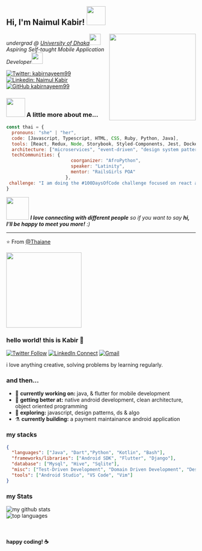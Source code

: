 
<h2> Hi, I'm Naimul Kabir! <img src="https://media.giphy.com/media/H83F4AfL798AmtKXIL/giphy.gif" width="50"></h2>
<img align='right' src="https://media.giphy.com/media/fwbzI2kV3Qrlpkh59e/giphy.gif" width="230">

<p><em>undergrad @ <a href="http://www.du.ac.bd">University of Dhaka</a><img src="https://media.giphy.com/media/fYSnHlufseco8Fh93Z/giphy.gif" width="30"></br>Aspiring Self-taught Mobile Application Developer<img src="https://media.giphy.com/media/WUlplcMpOCEmTGBtBW/giphy.gif" width="30"> 
</em></p>

[![Twitter: kabirnayeem99](https://img.shields.io/twitter/follow/kabirnayeem99?style=social)](https://twitter.com/kabirnayeem99)
[![Linkedin: Naimul Kabir](https://img.shields.io/badge/-thaianebraga-blue?style=flat-square&logo=Linkedin&logoColor=white&link=https://www.linkedin.com/in/kabirnayeem99/)](https://www.linkedin.com/in/kabirnayeem99/)
[![GitHub kabirnayeem99](https://img.shields.io/github/followers/kabirnayeem99?label=follow&style=social)](https://github.com/kabirnayeem99)


### <img src="https://media.giphy.com/media/VgCDAzcKvsR6OM0uWg/giphy.gif" width="50"> A little more about me...  

```javascript
const thai = {
  pronouns: "she" | "her",
  code: [Javascript, Typescript, HTML, CSS, Ruby, Python, Java],
  tools: [React, Redux, Node, Storybook, Styled-Components, Jest, Docker],
  architecture: ["microservices", "event-driven", "design system pattern"],
  techCommunities: {
                        coorganizer: "AfroPython",
                        speaker: "Latinity",
                        mentor: "RailsGirls POA"
                      },
 challenge: "I am doing the #100DaysOfCode challenge focused on react and typescript"
}
```

<img src="https://media.giphy.com/media/LnQjpWaON8nhr21vNW/giphy.gif" width="60"> <em><b>I love connecting with different people</b> so if you want to say <b>hi, I'll be happy to meet you more!</b> :)</em>

---

⭐️ From [@Thaiane](https://github.com/Thaiane)

<img src="http://studiopixel.in/wp-content/uploads/2017/11/senior-front-end-developer-openings-1.gif" width="200" />

### hello world! this is Kabir 👋

[![Twitter Follow](https://img.shields.io/badge/dynamic/json.svg?color=78c257&labelColor=000000&logo=twitter&logoColor=f5f7fe&label=&query=%24[0].followers_count&url=https%3A%2F%2Fcdn.syndication.twimg.com%2Fwidgets%2Ffollowbutton%2Finfo.json%3Fscreen_names%3Dkabirnayeem99&suffix=%20Followers)](https://twitter.com/kabirnayeem99)
[![LinkedIn Connect](https://img.shields.io/badge/%20-Connect-black?color=78c257&labelColor=000000&logo=linkedin&logoColor=f5f7fe)](https://https://www.linkedin.com/in/kabirnayeem99/)
[![Gmail](https://img.shields.io/badge/%20-Send%20Mail-black?color=78c257&labelColor=000000&logo=gmail&logoColor=f5f7fe)](mailto:kabirnayeem.99@gmail.com?subject=From%20GitHub&&body=Hi,%20there.%20Found%20you%20on%20GitHub!%20Let's%20talk%20about...)


i love anything creative, solving problems by learning regularly. 

### and then...

- 🔭 <b>currently working on:</b> java, & flutter for mobile development
- 🌱 <b>getting better at:</b> native android development, clean architecture, object oriented programming
- 🤔 <b>exploring:</b> javascript, design patterns, ds & algo
- ⚗️ <b>currently building:</b> a payment maintainance android application

### my stacks

```json
{
  "languages": ["Java", "Dart","Python", "Kotlin", "Bash"],
  "frameworks/libraries": ["Android SDK", "Flutter", "Django"],
  "database": ["Mysql", "Hive", "Sqlite"],
  "misc": ["Test-Driven Development", "Domain Driven Development", "Design Patterns", "Linux Automation", "Bash Scripting"],
  "tools": ["Android Studio", "VS Code", "Vim"]
}
```

### my Stats
![my github stats](https://github-readme-stats.vercel.app/api?username=kabirnayeem99&count_private=true&show_icons=false&theme=dark&hide_border=true&hide_title=true&hide=stars,issues)
<br/>
![top languages](https://github-readme-stats.vercel.app/api/top-langs/?username=kabirnayeem99&layout=compact&theme=dark&hide=html,makefile&hide_title=true&hide_border=true)

<br/>

#### happy coding! :coffee:


